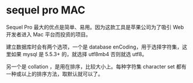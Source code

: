 # sequel pro MAC
Sequel Pro 最大的优点是简单、易用。因为这款工具是苹果公司为了吸引 Web 开发者进入 Mac 平台而投资的项目。

建立数据库时会有两个选项，一个是 database enCoding，用于选择字符集，这里如果 mysql 是 5.5.3+ 的，就选择 utf8mb4 否则就选 utf8。

另一个是 collation ，是用在排序，比较大小上。每种字符集 character set 都有一种或以上的排序方法，取默认就可以了。